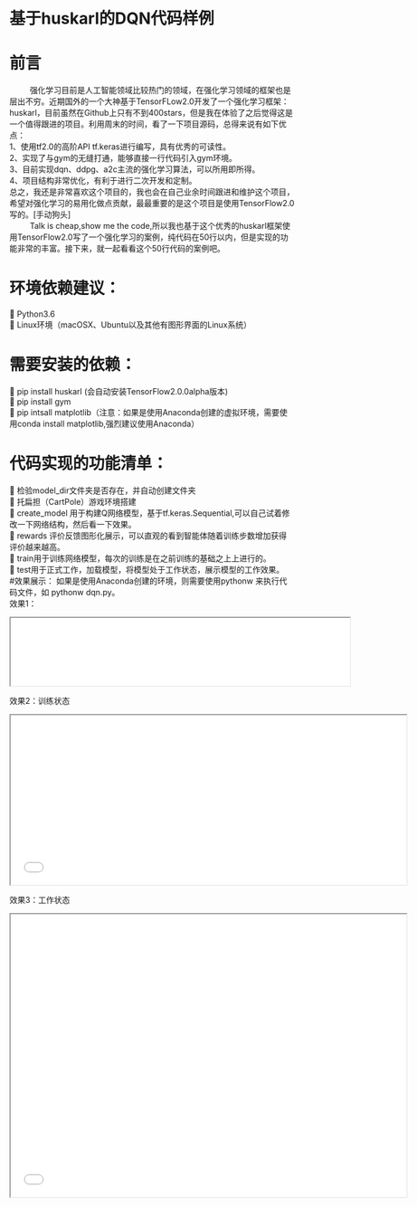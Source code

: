# 基于huskarl的DQN代码样例

# 前言

 &emsp; &emsp; 强化学习目前是人工智能领域比较热门的领域，在强化学习领域的框架也是层出不穷。近期国外的一个大神基于TensorFLow2.0开发了一个强化学习框架：huskarl，目前虽然在Github上只有不到400stars，但是我在体验了之后觉得这是一个值得跟进的项目。利用周末的时间，看了一下项目源码，总得来说有如下优点：<br/>
1、使用tf2.0的高阶API tf.keras进行编写，具有优秀的可读性。<br/>
2、实现了与gym的无缝打通，能够直接一行代码引入gym环境。<br/>
3、目前实现dqn、ddpg、a2c主流的强化学习算法，可以所用即所得。<br/>
4、项目结构非常优化，有利于进行二次开发和定制。<br/>
总之，我还是非常喜欢这个项目的，我也会在自己业余时间跟进和维护这个项目，希望对强化学习的易用化做点贡献，最最重要的是这个项目是使用TensorFlow2.0写的。[手动狗头]<br/>
&emsp; &emsp; Talk is cheap,show me the code,所以我也基于这个优秀的huskarl框架使用TensorFlow2.0写了一个强化学习的案例，纯代码在50行以内，但是实现的功能非常的丰富。接下来，就一起看看这个50行代码的案例吧。
# 环境依赖建议：
	Python3.6<br/>
	Linux环境（macOSX、Ubuntu以及其他有图形界面的Linux系统）<br/>
# 需要安装的依赖：
	pip install huskarl (会自动安装TensorFlow2.0.0alpha版本)<br/>
	pip install gym<br/>
	pip intsall matplotlib（注意：如果是使用Anaconda创建的虚拟环境，需要使用conda install matplotlib,强烈建议使用Anaconda）
# 代码实现的功能清单：<br/>
	检验model_dir文件夹是否存在，并自动创建文件夹<br/>
	托扁担（CartPole）游戏环境搭建<br/>
	create_model 用于构建Q网络模型，基于tf.keras.Sequential,可以自己试着修改一下网络结构，然后看一下效果。<br/>
	rewards 评价反馈图形化展示，可以直观的看到智能体随着训练步数增加获得评价越来越高。<br/>
	train用于训练网络模型，每次的训练是在之前训练的基础之上上进行的。<br/>
	test用于正式工作，加载模型，将模型处于工作状态，展示模型的工作效果。<br/>
#效果展示：
如果是使用Anaconda创建的环境，则需要使用pythonw 来执行代码文件，如 pythonw dqn.py。<br/>
效果1：

 <iframe height=120 width=600 src="img/start.gif"></iframe>

效果2：训练状态<br/>

  <iframe height=300 width=700 src="img/train.gif"></iframe>

效果3：工作状态<br/>
   <iframe height=500 width=700 src="img/work.gif">
